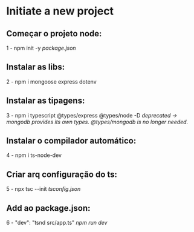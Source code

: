 # Initiate a new project

## Começar o projeto node:
1 - npm init -y
_package.json_

## Instalar as libs:
2 - npm i mongoose express dotenv

## Instalar as tipagens:
3 - npm i typescript @types/express @types/node -D
_deprecated -> mongodb provides its own types. @types/mongodb is no longer needed._

## Instalar o compilador automático:
4 - npm i ts-node-dev

## Criar arq configuração do ts:
5 - npx tsc --init
_tsconfig.json_

## Add ao package.json:

6 - "dev": "tsnd src/app.ts" 
_npm run dev_
